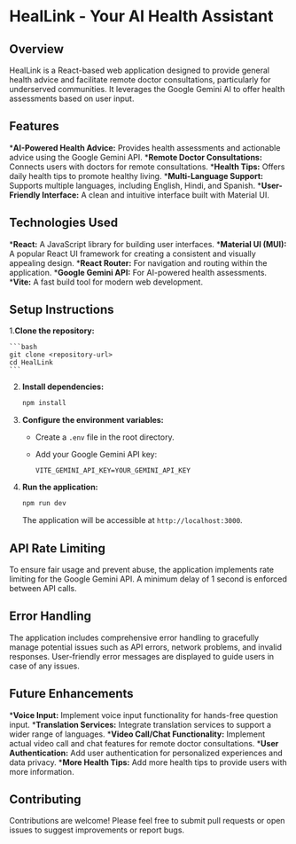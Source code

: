 # HealLink - Your AI Health Assistant

## Overview

HealLink is a React-based web application designed to provide general health advice and facilitate remote doctor consultations, particularly for underserved communities. It leverages the Google Gemini AI to offer health assessments based on user input.

## Features

***AI-Powered Health Advice:** Provides health assessments and actionable advice using the Google Gemini API.
***Remote Doctor Consultations:** Connects users with doctors for remote consultations.
***Health Tips:** Offers daily health tips to promote healthy living.
***Multi-Language Support:** Supports multiple languages, including English, Hindi, and Spanish.
***User-Friendly Interface:** A clean and intuitive interface built with Material UI.

## Technologies Used

***React:** A JavaScript library for building user interfaces.
***Material UI (MUI):** A popular React UI framework for creating a consistent and visually appealing design.
***React Router:** For navigation and routing within the application.
***Google Gemini API:** For AI-powered health assessments.
***Vite:** A fast build tool for modern web development.

## Setup Instructions

1.**Clone the repository:**

    ```bash
    git clone <repository-url>
    cd HealLink
    ```

2.  **Install dependencies:**

    ```bash
    npm install
    ```

3.  **Configure the environment variables:**

    *   Create a `.env` file in the root directory.
    *   Add your Google Gemini API key:

        ```
        VITE_GEMINI_API_KEY=YOUR_GEMINI_API_KEY
        ```

4.  **Run the application:**

    ```bash
    npm run dev
    ```

    The application will be accessible at `http://localhost:3000`.

## API Rate Limiting

To ensure fair usage and prevent abuse, the application implements rate limiting for the Google Gemini API. A minimum delay of 1 second is enforced between API calls.

## Error Handling

The application includes comprehensive error handling to gracefully manage potential issues such as API errors, network problems, and invalid responses. User-friendly error messages are displayed to guide users in case of any issues.

## Future Enhancements

***Voice Input:** Implement voice input functionality for hands-free question input.
***Translation Services:** Integrate translation services to support a wider range of languages.
***Video Call/Chat Functionality:** Implement actual video call and chat features for remote doctor consultations.
***User Authentication:** Add user authentication for personalized experiences and data privacy.
***More Health Tips:** Add more health tips to provide users with more information.

## Contributing

Contributions are welcome! Please feel free to submit pull requests or open issues to suggest improvements or report bugs.

